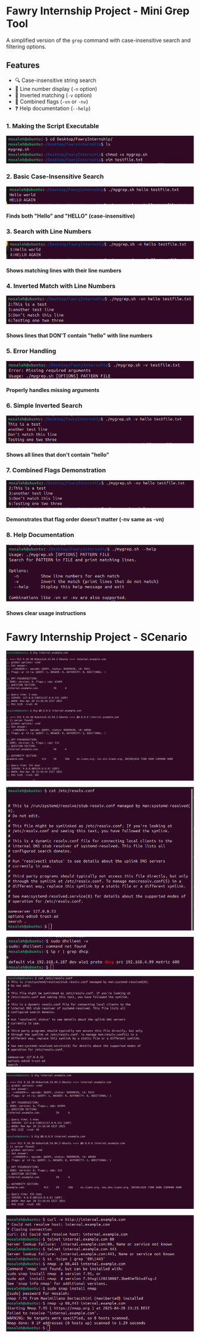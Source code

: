 # Fawry Internship Project - Mini Grep Tool

A simplified version of the `grep` command with case-insensitive search and filtering options.

## Features
- 🔍 Case-insensitive string search
- 🔢 Line number display (`-n` option)
- 🔄 Inverted matching (`-v` option)
- 🧩 Combined flags (`-vn` or `-nv`)
- ❓ Help documentation (`--help`)


### 1. Making the Script Executable

![Screenshot 1](screens/1.png)



### 2. Basic Case-Insensitive Search
![Screenshot](screens/2.png)

#### Finds both "Hello" and "HELLO" (case-insensitive)




### 3. Search with Line Numbers
![Screenshot](screens/3.png)

#### Shows matching lines with their line numbers


   
### 4. Inverted Match with Line Numbers
![Screenshot](screens/4.png)

#### Shows lines that DON'T contain "hello" with line numbers




### 5. Error Handling
![Screenshot](screens/5.png)

#### Properly handles missing arguments




### 6. Simple Inverted Search
![Screenshot](screens/6.png)

#### Shows all lines that don't contain "hello"




### 7. Combined Flags Demonstration
![Screenshot](screens/7.png)

#### Demonstrates that flag order doesn't matter (-nv same as -vn)




### 8. Help Documentation
![Screenshot](screens/8.png)

#### Shows clear usage instructions


    


# Fawry Internship Project - SCenario 


![Screenshot](screens/2.1.png)




![Screenshot](screens/2.2.png)




![Screenshot](screens/2.3.png)





![Screenshot](screens/2.4.png)




![Screenshot](screens/2.5.png)





![Screenshot](screens/2,6.png)




